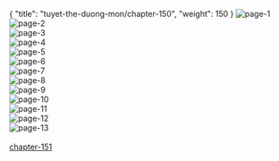 { "title": "tuyet-the-duong-mon/chapter-150", "weight": 150 }
<img src="tuyet-the-duong-mon_0150_01-17fee145eeda990b0663fdb9c03c48c2.webp" alt="page-1" origin="http://1.bp.blogspot.com/-CujAOwiZBaw/Ww6ECTThmgI/AAAAAAABE9A/LGyzJTbg0O4Q6qXCdEIy6i1X_dULJ1FmwCLcBGAs/s1600/1.jpg?imgmax=0"><br/>
<img src="tuyet-the-duong-mon_0150_02-20e078c057f68e70e6b8358370dd14fd.webp" alt="page-2" origin="http://1.bp.blogspot.com/-6GBaB_hbrF4/Ww6EDxeaTHI/AAAAAAABE9Y/LfA5btjtDek3Cnn89ffcQ9bfd3ZKwEUQwCLcBGAs/s1600/2.jpg?imgmax=0"><br/>
<img src="tuyet-the-duong-mon_0150_03-2b5eee367aff53b9badda3695d7c316d.webp" alt="page-3" origin="http://1.bp.blogspot.com/-m0qnlTyjv3A/Ww6EELJ-NTI/AAAAAAABE9c/9pPYe_ucG5wNpABJN9eDPVSh4oQFCuzAQCLcBGAs/s1600/3.jpg?imgmax=0"><br/>
<img src="tuyet-the-duong-mon_0150_04-d56d191a9ec2cbd44e5c802cc628a225.webp" alt="page-4" origin="http://1.bp.blogspot.com/-p7y2xNgczOk/Ww6EEKceeSI/AAAAAAABE9g/uKU7bDcPPWUMpYCM5_sYn-k8Fn1MssK-wCLcBGAs/s1600/4.jpg?imgmax=0"><br/>
<img src="tuyet-the-duong-mon_0150_05-082d9b6709557fd7659edfd9bae251a3.webp" alt="page-5" origin="http://1.bp.blogspot.com/-t_NmuUnbj0A/Ww6EEdgQYOI/AAAAAAABE9k/XiBUaJ3LlVcQJI4tTuFQv7K8Z0Zj9afkwCLcBGAs/s1600/5.jpg?imgmax=0"><br/>
<img src="tuyet-the-duong-mon_0150_06-44d07430103d70cdf33dad15864bc5b8.webp" alt="page-6" origin="http://1.bp.blogspot.com/-Hs3R00BQ1no/Ww6EEh9X2hI/AAAAAAABE9o/Mf0inzZBtsgzvyAiVs-NHlS1Y9610TyngCLcBGAs/s1600/6.jpg?imgmax=0"><br/>
<img src="tuyet-the-duong-mon_0150_07-ee17c52a642fc2d5587f22edd5dd580e.webp" alt="page-7" origin="http://1.bp.blogspot.com/-jmO02uYEc54/Ww6EFOQzlbI/AAAAAAABE9w/S97m2B0klO4oernv1b-JyUxjZtEfpI5VQCLcBGAs/s1600/7.jpg?imgmax=0"><br/>
<img src="tuyet-the-duong-mon_0150_08-ccf9f49a5adf0de1b069b45b8cdc9d3c.webp" alt="page-8" origin="http://1.bp.blogspot.com/-UiKj1UtKT84/Ww6EE7eM7dI/AAAAAAABE9s/Vyl2KmrWG8kcqr7Ia5xVNyA3PhhcgmEAQCLcBGAs/s1600/8.jpg?imgmax=0"><br/>
<img src="tuyet-the-duong-mon_0150_09-88b7fb6ed34f801d5b4abd17138bc7f1.webp" alt="page-9" origin="http://1.bp.blogspot.com/-iS_qlyqp30k/Ww6EFvAh2eI/AAAAAAABE90/uEQ1Iix43_0VkrvHfLvwniehU4Fm-IBqQCLcBGAs/s1600/9.jpg?imgmax=0"><br/>
<img src="tuyet-the-duong-mon_0150_10-9cd8051d02dd2d4b0ecaaabdae3d680a.webp" alt="page-10" origin="http://1.bp.blogspot.com/-NTPc_TUlCqg/Ww6ECdno4XI/AAAAAAABE9E/3HuWHyFUbrUP8Tat9dcGCDKypNVOA0osACLcBGAs/s1600/10.jpg?imgmax=0"><br/>
<img src="tuyet-the-duong-mon_0150_11-03c86cffb3a5a7fb51f7b9b5fbfcef89.webp" alt="page-11" origin="http://1.bp.blogspot.com/-JmDhFh6BVYU/Ww6EC2B1K1I/AAAAAAABE9M/jaESTjwAU4gSTCl6_nao_ulzGjKsDkR-QCLcBGAs/s1600/11.jpg?imgmax=0"><br/>
<img src="tuyet-the-duong-mon_0150_12-9d02f98a4a3bb44285a3055f71da798e.webp" alt="page-12" origin="http://1.bp.blogspot.com/-1d3FrwRWanw/Ww6EDLgr8UI/AAAAAAABE9Q/FUAW0c0D99MGR6n6MNwkRvPh76xOJ6O8QCLcBGAs/s1600/12.jpg?imgmax=0"><br/>
<img src="tuyet-the-duong-mon_0150_13-e5cd841a6f4500ad0b1f7be5d765b7ca.webp" alt="page-13" origin="http://1.bp.blogspot.com/-WIxOc9niGsI/Ww6EDlH--FI/AAAAAAABE9U/gx5Zequ0xegPsy5joiBruq09C8l3uPZfgCLcBGAs/s1600/13.jpg?imgmax=0"><br/>
<br/><a class="nextchap" href="/tuyet-the-duong-mon/chapter-151">chapter-151</a>

